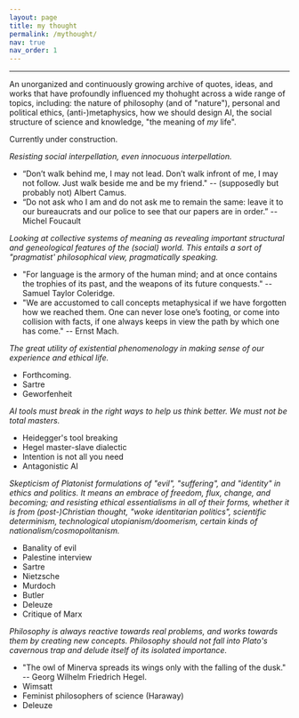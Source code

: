```yaml
---
layout: page
title: my thought
permalink: /mythought/
nav: true
nav_order: 1
---
```


---

An unorganized and continuously growing archive of quotes, ideas, and works that have profoundly influenced my thohught across a wide range of topics, including: the nature of philosophy (and of "nature"), personal and political ethics, (anti-)metaphysics, how we should design AI, the social structure of science and knowledge, "the meaning of *my* life".

Currently under construction.

*Resisting social interpellation, even innocuous interpellation.*
- “Don’t walk behind me, I may not lead. Don’t walk infront of me, I may not follow. Just walk beside me and be my friend." -- (supposedly but probably not) Albert Camus.
- “Do not ask who I am and do not ask me to remain the same: leave it to our bureaucrats and our police to see that our papers are in order.” -- Michel Foucault

*Looking at collective systems of meaning as revealing important structural and geneological features of the (social) world. This entails a sort of "pragmatist' philosophical view, pragmatically speaking.*
- "For language is the armory of the human mind; and at once contains the trophies of its past, and the weapons of its future conquests." -- Samuel Taylor Coleridge.
- "We are accustomed to call concepts metaphysical if we have forgotten how we reached them. One can never lose one’s footing, or come into collision with facts, if one always keeps in view the path by which one has come." -- Ernst Mach.

*The great utility of existential phenomenology in making sense of our experience and ethical life.*
- Forthcoming.
- Sartre
- Geworfenheit

*AI tools must break in the right ways to help us think better. We must not be total masters.*
- Heidegger's tool breaking
- Hegel master-slave dialectic
- Intention is not all you need
- Antagonistic AI

*Skepticism of Platonist formulations of "evil", "suffering", and "identity" in ethics and politics. It means an embrace of freedom, flux, change, and becoming; and resisting ethical essentialisms in all of their forms, whether it is from (post-)Christian thought, "woke identitarian politics", scientific determinism, technological utopianism/doomerism, certain kinds of nationalism/cosmopolitanism.*
- Banality of evil
- Palestine interview
- Sartre
- Nietzsche
- Murdoch
- Butler
- Deleuze
- Critique of Marx

*Philosophy is always reactive towards real problems, and works towards them by creating new concepts. Philosophy should not fall into Plato's cavernous trap and delude itself of its isolated importance.*
- "The owl of Minerva spreads its wings only with the falling of the dusk." -- Georg Wilhelm Friedrich Hegel.
- Wimsatt
- Feminist philosophers of science (Haraway)
- Deleuze

